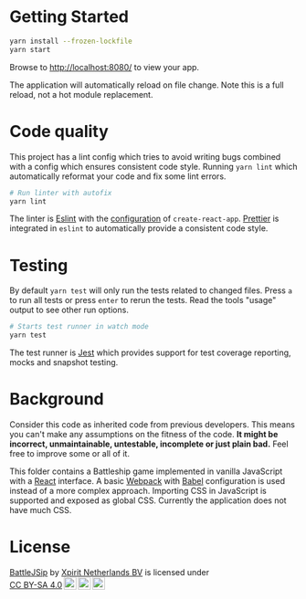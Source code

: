 # Getting Started

```sh
yarn install --frozen-lockfile
yarn start 
```

Browse to [http://localhost:8080/](http://localhost:8080/) to view your app.

The application will automatically reload on file change. Note this is a full reload, not a hot module replacement.

# Code quality
This project has a lint config which tries to avoid writing bugs combined with a config which ensures consistent code style. Running `yarn lint` which automatically reformat your code and fix some lint errors.

```sh
# Run linter with autofix
yarn lint
```

The linter is [Eslint](https://eslint.org/) with the [configuration](https://www.npmjs.com/package/eslint-config-react-app) of `create-react-app`. [Prettier](https://prettier.io/) is integrated in `eslint` to automatically provide a consistent code style.

# Testing
By default `yarn test` will only run the tests related to changed files. Press `a` to run all tests or press `enter` to rerun the tests. Read the tools "usage" output to see other run options.

```sh
# Starts test runner in watch mode
yarn test
```

The test runner is [Jest](https://facebook.github.io/jest/) which provides support for test coverage reporting, mocks and snapshot testing.

# Background
Consider this code as inherited code from previous developers. This means you can't make any assumptions on the fitness of the code. **It might be incorrect, unmaintainable, untestable, incomplete or just plain bad.** Feel free to improve some or all of it.

This folder contains a Battleship game implemented in vanilla JavaScript with a [React](https://reactjs.org/) interface. A basic [Webpack](https://webpack.js.org/) with [Babel](https://babeljs.io/) configuration is used instead of a more complex approach. Importing CSS in JavaScript is supported and exposed as global CSS. Currently the application does not have much CSS.

# License

<p xmlns:cc="http://creativecommons.org/ns#" xmlns:dct="http://purl.org/dc/terms/"><a property="dct:title" rel="cc:attributionURL" href="https://github.com/jessehouwing/BattleJSip">BattleJSip</a> by <a rel="cc:attributionURL dct:creator" property="cc:attributionName" href="https://xpirit.com">Xpirit Netherlands BV</a> is licensed under <a href="http://creativecommons.org/licenses/by-sa/4.0/?ref=chooser-v1" target="_blank" rel="license noopener noreferrer" style="display:inline-block;">CC BY-SA 4.0<img style="height:22px!important;margin-left:3px;vertical-align:text-bottom;" src="https://mirrors.creativecommons.org/presskit/icons/cc.svg?ref=chooser-v1"><img style="height:22px!important;margin-left:3px;vertical-align:text-bottom;" src="https://mirrors.creativecommons.org/presskit/icons/by.svg?ref=chooser-v1"><img style="height:22px!important;margin-left:3px;vertical-align:text-bottom;" src="https://mirrors.creativecommons.org/presskit/icons/sa.svg?ref=chooser-v1"></a></p>